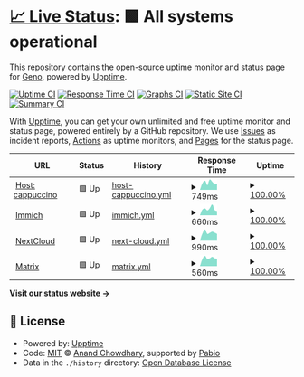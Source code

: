 # [📈 Live Status](https://cappuccino.ovh): <!--live status--> **🟩 All systems operational**

This repository contains the open-source uptime monitor and status page for [Geno](https://cappuccino.ovh), powered by [Upptime](https://github.com/upptime/upptime).

[![Uptime CI](https://github.com/gabrielegenovese/cappuccino-uptime/workflows/Uptime%20CI/badge.svg)](https://github.com/gabrielegenovese/cappuccino-uptime/actions?query=workflow%3A%22Uptime+CI%22)
[![Response Time CI](https://github.com/gabrielegenovese/cappuccino-uptime/workflows/Response%20Time%20CI/badge.svg)](https://github.com/gabrielegenovese/cappuccino-uptime/actions?query=workflow%3A%22Response+Time+CI%22)
[![Graphs CI](https://github.com/gabrielegenovese/cappuccino-uptime/workflows/Graphs%20CI/badge.svg)](https://github.com/gabrielegenovese/cappuccino-uptime/actions?query=workflow%3A%22Graphs+CI%22)
[![Static Site CI](https://github.com/gabrielegenovese/cappuccino-uptime/workflows/Static%20Site%20CI/badge.svg)](https://github.com/gabrielegenovese/cappuccino-uptime/actions?query=workflow%3A%22Static+Site+CI%22)
[![Summary CI](https://github.com/gabrielegenovese/cappuccino-uptime/workflows/Summary%20CI/badge.svg)](https://github.com/gabrielegenovese/cappuccino-uptime/actions?query=workflow%3A%22Summary+CI%22)

With [Upptime](https://upptime.js.org), you can get your own unlimited and free uptime monitor and status page, powered entirely by a GitHub repository. We use [Issues](https://github.com/gabrielegenovese/cappuccino-uptime/issues) as incident reports, [Actions](https://github.com/gabrielegenovese/cappuccino-uptime/actions) as uptime monitors, and [Pages](https://cappuccino.ovh) for the status page.

<!--start: status pages-->
<!-- This summary is generated by Upptime (https://github.com/upptime/upptime) -->
<!-- Do not edit this manually, your changes will be overwritten -->
<!-- prettier-ignore -->
| URL | Status | History | Response Time | Uptime |
| --- | ------ | ------- | ------------- | ------ |
| <img alt="" src="https://icons.duckduckgo.com/ip3/test.cappuccino.ovh.ico" height="13"> [Host: cappuccino](https://test.cappuccino.ovh) | 🟩 Up | [host-cappuccino.yml](https://github.com/gabrielegenovese/cappuccino-uptime/commits/HEAD/history/host-cappuccino.yml) | <details><summary><img alt="Response time graph" src="./graphs/host-cappuccino/response-time-week.png" height="20"> 749ms</summary><br><a href="https://uptime.cappuccino.ovh/history/host-cappuccino"><img alt="Response time 410" src="https://img.shields.io/endpoint?url=https%3A%2F%2Fraw.githubusercontent.com%2Fgabrielegenovese%2Fcappuccino-uptime%2FHEAD%2Fapi%2Fhost-cappuccino%2Fresponse-time.json"></a><br><a href="https://uptime.cappuccino.ovh/history/host-cappuccino"><img alt="24-hour response time 619" src="https://img.shields.io/endpoint?url=https%3A%2F%2Fraw.githubusercontent.com%2Fgabrielegenovese%2Fcappuccino-uptime%2FHEAD%2Fapi%2Fhost-cappuccino%2Fresponse-time-day.json"></a><br><a href="https://uptime.cappuccino.ovh/history/host-cappuccino"><img alt="7-day response time 749" src="https://img.shields.io/endpoint?url=https%3A%2F%2Fraw.githubusercontent.com%2Fgabrielegenovese%2Fcappuccino-uptime%2FHEAD%2Fapi%2Fhost-cappuccino%2Fresponse-time-week.json"></a><br><a href="https://uptime.cappuccino.ovh/history/host-cappuccino"><img alt="30-day response time 677" src="https://img.shields.io/endpoint?url=https%3A%2F%2Fraw.githubusercontent.com%2Fgabrielegenovese%2Fcappuccino-uptime%2FHEAD%2Fapi%2Fhost-cappuccino%2Fresponse-time-month.json"></a><br><a href="https://uptime.cappuccino.ovh/history/host-cappuccino"><img alt="1-year response time 428" src="https://img.shields.io/endpoint?url=https%3A%2F%2Fraw.githubusercontent.com%2Fgabrielegenovese%2Fcappuccino-uptime%2FHEAD%2Fapi%2Fhost-cappuccino%2Fresponse-time-year.json"></a></details> | <details><summary><a href="https://uptime.cappuccino.ovh/history/host-cappuccino">100.00%</a></summary><a href="https://uptime.cappuccino.ovh/history/host-cappuccino"><img alt="All-time uptime 99.08%" src="https://img.shields.io/endpoint?url=https%3A%2F%2Fraw.githubusercontent.com%2Fgabrielegenovese%2Fcappuccino-uptime%2FHEAD%2Fapi%2Fhost-cappuccino%2Fuptime.json"></a><br><a href="https://uptime.cappuccino.ovh/history/host-cappuccino"><img alt="24-hour uptime 100.00%" src="https://img.shields.io/endpoint?url=https%3A%2F%2Fraw.githubusercontent.com%2Fgabrielegenovese%2Fcappuccino-uptime%2FHEAD%2Fapi%2Fhost-cappuccino%2Fuptime-day.json"></a><br><a href="https://uptime.cappuccino.ovh/history/host-cappuccino"><img alt="7-day uptime 100.00%" src="https://img.shields.io/endpoint?url=https%3A%2F%2Fraw.githubusercontent.com%2Fgabrielegenovese%2Fcappuccino-uptime%2FHEAD%2Fapi%2Fhost-cappuccino%2Fuptime-week.json"></a><br><a href="https://uptime.cappuccino.ovh/history/host-cappuccino"><img alt="30-day uptime 99.85%" src="https://img.shields.io/endpoint?url=https%3A%2F%2Fraw.githubusercontent.com%2Fgabrielegenovese%2Fcappuccino-uptime%2FHEAD%2Fapi%2Fhost-cappuccino%2Fuptime-month.json"></a><br><a href="https://uptime.cappuccino.ovh/history/host-cappuccino"><img alt="1-year uptime 99.08%" src="https://img.shields.io/endpoint?url=https%3A%2F%2Fraw.githubusercontent.com%2Fgabrielegenovese%2Fcappuccino-uptime%2FHEAD%2Fapi%2Fhost-cappuccino%2Fuptime-year.json"></a></details>
| <img alt="" src="https://icons.duckduckgo.com/ip3/photos.cappuccino.ovh.ico" height="13"> [Immich](https://photos.cappuccino.ovh) | 🟩 Up | [immich.yml](https://github.com/gabrielegenovese/cappuccino-uptime/commits/HEAD/history/immich.yml) | <details><summary><img alt="Response time graph" src="./graphs/immich/response-time-week.png" height="20"> 660ms</summary><br><a href="https://uptime.cappuccino.ovh/history/immich"><img alt="Response time 662" src="https://img.shields.io/endpoint?url=https%3A%2F%2Fraw.githubusercontent.com%2Fgabrielegenovese%2Fcappuccino-uptime%2FHEAD%2Fapi%2Fimmich%2Fresponse-time.json"></a><br><a href="https://uptime.cappuccino.ovh/history/immich"><img alt="24-hour response time 434" src="https://img.shields.io/endpoint?url=https%3A%2F%2Fraw.githubusercontent.com%2Fgabrielegenovese%2Fcappuccino-uptime%2FHEAD%2Fapi%2Fimmich%2Fresponse-time-day.json"></a><br><a href="https://uptime.cappuccino.ovh/history/immich"><img alt="7-day response time 660" src="https://img.shields.io/endpoint?url=https%3A%2F%2Fraw.githubusercontent.com%2Fgabrielegenovese%2Fcappuccino-uptime%2FHEAD%2Fapi%2Fimmich%2Fresponse-time-week.json"></a><br><a href="https://uptime.cappuccino.ovh/history/immich"><img alt="30-day response time 686" src="https://img.shields.io/endpoint?url=https%3A%2F%2Fraw.githubusercontent.com%2Fgabrielegenovese%2Fcappuccino-uptime%2FHEAD%2Fapi%2Fimmich%2Fresponse-time-month.json"></a><br><a href="https://uptime.cappuccino.ovh/history/immich"><img alt="1-year response time 665" src="https://img.shields.io/endpoint?url=https%3A%2F%2Fraw.githubusercontent.com%2Fgabrielegenovese%2Fcappuccino-uptime%2FHEAD%2Fapi%2Fimmich%2Fresponse-time-year.json"></a></details> | <details><summary><a href="https://uptime.cappuccino.ovh/history/immich">100.00%</a></summary><a href="https://uptime.cappuccino.ovh/history/immich"><img alt="All-time uptime 99.63%" src="https://img.shields.io/endpoint?url=https%3A%2F%2Fraw.githubusercontent.com%2Fgabrielegenovese%2Fcappuccino-uptime%2FHEAD%2Fapi%2Fimmich%2Fuptime.json"></a><br><a href="https://uptime.cappuccino.ovh/history/immich"><img alt="24-hour uptime 100.00%" src="https://img.shields.io/endpoint?url=https%3A%2F%2Fraw.githubusercontent.com%2Fgabrielegenovese%2Fcappuccino-uptime%2FHEAD%2Fapi%2Fimmich%2Fuptime-day.json"></a><br><a href="https://uptime.cappuccino.ovh/history/immich"><img alt="7-day uptime 100.00%" src="https://img.shields.io/endpoint?url=https%3A%2F%2Fraw.githubusercontent.com%2Fgabrielegenovese%2Fcappuccino-uptime%2FHEAD%2Fapi%2Fimmich%2Fuptime-week.json"></a><br><a href="https://uptime.cappuccino.ovh/history/immich"><img alt="30-day uptime 99.85%" src="https://img.shields.io/endpoint?url=https%3A%2F%2Fraw.githubusercontent.com%2Fgabrielegenovese%2Fcappuccino-uptime%2FHEAD%2Fapi%2Fimmich%2Fuptime-month.json"></a><br><a href="https://uptime.cappuccino.ovh/history/immich"><img alt="1-year uptime 99.67%" src="https://img.shields.io/endpoint?url=https%3A%2F%2Fraw.githubusercontent.com%2Fgabrielegenovese%2Fcappuccino-uptime%2FHEAD%2Fapi%2Fimmich%2Fuptime-year.json"></a></details>
| <img alt="" src="https://icons.duckduckgo.com/ip3/cloud.cappuccino.ovh.ico" height="13"> [NextCloud](https://cloud.cappuccino.ovh) | 🟩 Up | [next-cloud.yml](https://github.com/gabrielegenovese/cappuccino-uptime/commits/HEAD/history/next-cloud.yml) | <details><summary><img alt="Response time graph" src="./graphs/next-cloud/response-time-week.png" height="20"> 990ms</summary><br><a href="https://uptime.cappuccino.ovh/history/next-cloud"><img alt="Response time 1015" src="https://img.shields.io/endpoint?url=https%3A%2F%2Fraw.githubusercontent.com%2Fgabrielegenovese%2Fcappuccino-uptime%2FHEAD%2Fapi%2Fnext-cloud%2Fresponse-time.json"></a><br><a href="https://uptime.cappuccino.ovh/history/next-cloud"><img alt="24-hour response time 825" src="https://img.shields.io/endpoint?url=https%3A%2F%2Fraw.githubusercontent.com%2Fgabrielegenovese%2Fcappuccino-uptime%2FHEAD%2Fapi%2Fnext-cloud%2Fresponse-time-day.json"></a><br><a href="https://uptime.cappuccino.ovh/history/next-cloud"><img alt="7-day response time 990" src="https://img.shields.io/endpoint?url=https%3A%2F%2Fraw.githubusercontent.com%2Fgabrielegenovese%2Fcappuccino-uptime%2FHEAD%2Fapi%2Fnext-cloud%2Fresponse-time-week.json"></a><br><a href="https://uptime.cappuccino.ovh/history/next-cloud"><img alt="30-day response time 1011" src="https://img.shields.io/endpoint?url=https%3A%2F%2Fraw.githubusercontent.com%2Fgabrielegenovese%2Fcappuccino-uptime%2FHEAD%2Fapi%2Fnext-cloud%2Fresponse-time-month.json"></a><br><a href="https://uptime.cappuccino.ovh/history/next-cloud"><img alt="1-year response time 1028" src="https://img.shields.io/endpoint?url=https%3A%2F%2Fraw.githubusercontent.com%2Fgabrielegenovese%2Fcappuccino-uptime%2FHEAD%2Fapi%2Fnext-cloud%2Fresponse-time-year.json"></a></details> | <details><summary><a href="https://uptime.cappuccino.ovh/history/next-cloud">100.00%</a></summary><a href="https://uptime.cappuccino.ovh/history/next-cloud"><img alt="All-time uptime 99.62%" src="https://img.shields.io/endpoint?url=https%3A%2F%2Fraw.githubusercontent.com%2Fgabrielegenovese%2Fcappuccino-uptime%2FHEAD%2Fapi%2Fnext-cloud%2Fuptime.json"></a><br><a href="https://uptime.cappuccino.ovh/history/next-cloud"><img alt="24-hour uptime 100.00%" src="https://img.shields.io/endpoint?url=https%3A%2F%2Fraw.githubusercontent.com%2Fgabrielegenovese%2Fcappuccino-uptime%2FHEAD%2Fapi%2Fnext-cloud%2Fuptime-day.json"></a><br><a href="https://uptime.cappuccino.ovh/history/next-cloud"><img alt="7-day uptime 100.00%" src="https://img.shields.io/endpoint?url=https%3A%2F%2Fraw.githubusercontent.com%2Fgabrielegenovese%2Fcappuccino-uptime%2FHEAD%2Fapi%2Fnext-cloud%2Fuptime-week.json"></a><br><a href="https://uptime.cappuccino.ovh/history/next-cloud"><img alt="30-day uptime 99.85%" src="https://img.shields.io/endpoint?url=https%3A%2F%2Fraw.githubusercontent.com%2Fgabrielegenovese%2Fcappuccino-uptime%2FHEAD%2Fapi%2Fnext-cloud%2Fuptime-month.json"></a><br><a href="https://uptime.cappuccino.ovh/history/next-cloud"><img alt="1-year uptime 99.66%" src="https://img.shields.io/endpoint?url=https%3A%2F%2Fraw.githubusercontent.com%2Fgabrielegenovese%2Fcappuccino-uptime%2FHEAD%2Fapi%2Fnext-cloud%2Fuptime-year.json"></a></details>
| <img alt="" src="https://upload.wikimedia.org/wikipedia/commons/thumb/7/7c/Matrix_icon.svg/512px-Matrix_icon.svg.png?20210502154855" height="13"> [Matrix](https://matrix.cappuccino.ovh) | 🟩 Up | [matrix.yml](https://github.com/gabrielegenovese/cappuccino-uptime/commits/HEAD/history/matrix.yml) | <details><summary><img alt="Response time graph" src="./graphs/matrix/response-time-week.png" height="20"> 560ms</summary><br><a href="https://uptime.cappuccino.ovh/history/matrix"><img alt="Response time 607" src="https://img.shields.io/endpoint?url=https%3A%2F%2Fraw.githubusercontent.com%2Fgabrielegenovese%2Fcappuccino-uptime%2FHEAD%2Fapi%2Fmatrix%2Fresponse-time.json"></a><br><a href="https://uptime.cappuccino.ovh/history/matrix"><img alt="24-hour response time 512" src="https://img.shields.io/endpoint?url=https%3A%2F%2Fraw.githubusercontent.com%2Fgabrielegenovese%2Fcappuccino-uptime%2FHEAD%2Fapi%2Fmatrix%2Fresponse-time-day.json"></a><br><a href="https://uptime.cappuccino.ovh/history/matrix"><img alt="7-day response time 560" src="https://img.shields.io/endpoint?url=https%3A%2F%2Fraw.githubusercontent.com%2Fgabrielegenovese%2Fcappuccino-uptime%2FHEAD%2Fapi%2Fmatrix%2Fresponse-time-week.json"></a><br><a href="https://uptime.cappuccino.ovh/history/matrix"><img alt="30-day response time 618" src="https://img.shields.io/endpoint?url=https%3A%2F%2Fraw.githubusercontent.com%2Fgabrielegenovese%2Fcappuccino-uptime%2FHEAD%2Fapi%2Fmatrix%2Fresponse-time-month.json"></a><br><a href="https://uptime.cappuccino.ovh/history/matrix"><img alt="1-year response time 621" src="https://img.shields.io/endpoint?url=https%3A%2F%2Fraw.githubusercontent.com%2Fgabrielegenovese%2Fcappuccino-uptime%2FHEAD%2Fapi%2Fmatrix%2Fresponse-time-year.json"></a></details> | <details><summary><a href="https://uptime.cappuccino.ovh/history/matrix">100.00%</a></summary><a href="https://uptime.cappuccino.ovh/history/matrix"><img alt="All-time uptime 99.66%" src="https://img.shields.io/endpoint?url=https%3A%2F%2Fraw.githubusercontent.com%2Fgabrielegenovese%2Fcappuccino-uptime%2FHEAD%2Fapi%2Fmatrix%2Fuptime.json"></a><br><a href="https://uptime.cappuccino.ovh/history/matrix"><img alt="24-hour uptime 100.00%" src="https://img.shields.io/endpoint?url=https%3A%2F%2Fraw.githubusercontent.com%2Fgabrielegenovese%2Fcappuccino-uptime%2FHEAD%2Fapi%2Fmatrix%2Fuptime-day.json"></a><br><a href="https://uptime.cappuccino.ovh/history/matrix"><img alt="7-day uptime 100.00%" src="https://img.shields.io/endpoint?url=https%3A%2F%2Fraw.githubusercontent.com%2Fgabrielegenovese%2Fcappuccino-uptime%2FHEAD%2Fapi%2Fmatrix%2Fuptime-week.json"></a><br><a href="https://uptime.cappuccino.ovh/history/matrix"><img alt="30-day uptime 99.85%" src="https://img.shields.io/endpoint?url=https%3A%2F%2Fraw.githubusercontent.com%2Fgabrielegenovese%2Fcappuccino-uptime%2FHEAD%2Fapi%2Fmatrix%2Fuptime-month.json"></a><br><a href="https://uptime.cappuccino.ovh/history/matrix"><img alt="1-year uptime 99.69%" src="https://img.shields.io/endpoint?url=https%3A%2F%2Fraw.githubusercontent.com%2Fgabrielegenovese%2Fcappuccino-uptime%2FHEAD%2Fapi%2Fmatrix%2Fuptime-year.json"></a></details>

<!--end: status pages-->

[**Visit our status website →**](https://cappuccino.ovh)

## 📄 License

- Powered by: [Upptime](https://github.com/upptime/upptime)
- Code: [MIT](./LICENSE) © [Anand Chowdhary](https://anandchowdhary.com), supported by [Pabio](https://pabio.com)
- Data in the `./history` directory: [Open Database License](https://opendatacommons.org/licenses/odbl/1-0/)
